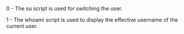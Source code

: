 0 - The su script is used for switching the user.

1 - The whoami script is used to display the effective username of the current user.
